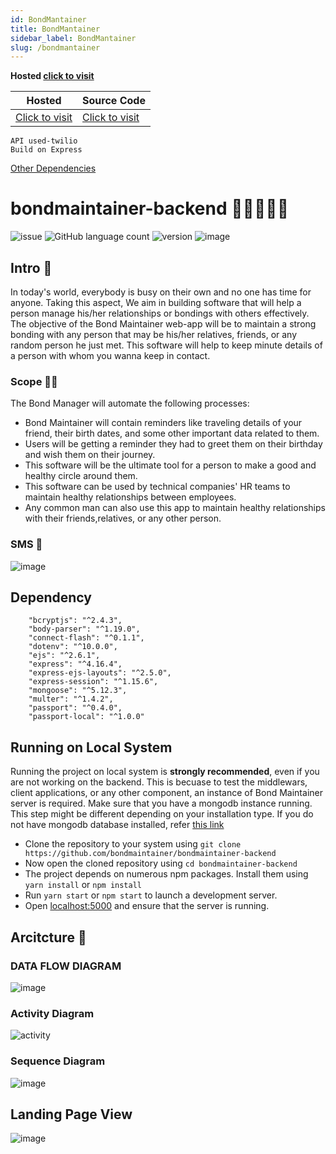 ```yaml
---
id: BondMantainer
title: BondMantainer
sidebar_label: BondMantainer
slug: /bondmantainer
---
```


**Hosted [click to visit](https://bondmaintainer.herokuapp.com/)**

| Hosted | Source Code |
| ------ | ----------- |
| [Click to visit](https://bondmaintainer.herokuapp.com/) | [Click to visit](https://github.com/kdsinghcoder/bondmaintainer-backend/) |


```
API used-twilio
Build on Express 
```
[Other Dependencies](/docs/bondmantainer#dependency)

# bondmaintainer-backend 👩🏼‍🤝‍🧑🏽
![issue](https://img.shields.io/github/issues/kdsinghcoder/bondmaintainer-backend)
![GitHub language count](https://img.shields.io/github/languages/count/kdsinghcoder/bondmaintainer-backend)
![version](https://img.shields.io/github/package-json/v/kdsinghcoder/bondmaintainer-backend)
![image](https://user-images.githubusercontent.com/50829119/120977728-49f65d80-c791-11eb-875e-92b424ebe963.png)


## Intro 👋

In today's world, everybody is busy on their own and no one has time for anyone. Taking this aspect, We aim in building software that will help a person manage his/her relationships or bondings with others effectively. The objective of the Bond Maintainer web-app will be to maintain a strong bonding with any person that may be his/her relatives, friends, or any random person he just met. This software will help to keep minute details of a person with whom you wanna keep in
contact.

### Scope 🐱‍🏍
 The Bond Manager will automate the following processes:
 
- Bond Maintainer will contain reminders like traveling details of your friend, their birth dates, and some other important data related to them.
- Users will be getting a reminder they had to greet them on their birthday and wish them on their journey.
- This software will be the ultimate tool for a person to make a good and healthy circle around them.
- This software can be used by technical companies' HR teams to maintain healthy relationships between employees.
- Any common man can also use this app to maintain healthy relationships with their friends,relatives, or any other person.

### SMS 🧾
![image](https://user-images.githubusercontent.com/50829119/123985446-1b138600-d9e3-11eb-9903-14c8e7c28719.png)


## Dependency
```
    "bcryptjs": "^2.4.3",
    "body-parser": "^1.19.0",
    "connect-flash": "^0.1.1",
    "dotenv": "^10.0.0",
    "ejs": "^2.6.1",
    "express": "^4.16.4",
    "express-ejs-layouts": "^2.5.0",
    "express-session": "^1.15.6",
    "mongoose": "^5.12.3",
    "multer": "^1.4.2",
    "passport": "^0.4.0",
    "passport-local": "^1.0.0"
```

## Running on Local System 

Running the project on local system is **strongly recommended**, even if you are not working on the backend. This is becuase to test the middlewars, client applications, or any other component, an instance of Bond Maintainer server is required. Make sure that you have a mongodb instance running. This step might be different depending on your installation type. If you do not have mongodb database installed, refer [this link](https://docs.mongodb.com/manual/administration/install-community/)

- Clone the repository to your system using `git clone https://github.com/bondmaintainer/bondmaintainer-backend`
- Now open the cloned repository using `cd bondmaintainer-backend`
- The project depends on numerous npm packages. Install them using `yarn install` or `npm install`
- Run `yarn start` or `npm start` to launch a development server.
- Open [localhost:5000](http://localhost:5000) and ensure that the server is running.

## Arcitcture 🏦

### DATA FLOW DIAGRAM
![image](https://user-images.githubusercontent.com/50829119/123984234-18646100-d9e2-11eb-95be-b87be8c7f68b.png)

### Activity Diagram
![activity](https://user-images.githubusercontent.com/50829119/123984328-2b773100-d9e2-11eb-849d-a08c694b8bd1.png)

### Sequence Diagram
![image](https://user-images.githubusercontent.com/50829119/123985996-8d846600-d9e3-11eb-9e87-4ab6dd723360.png)

## Landing Page View
![image](https://i.imgur.com/omk88gA.png)

